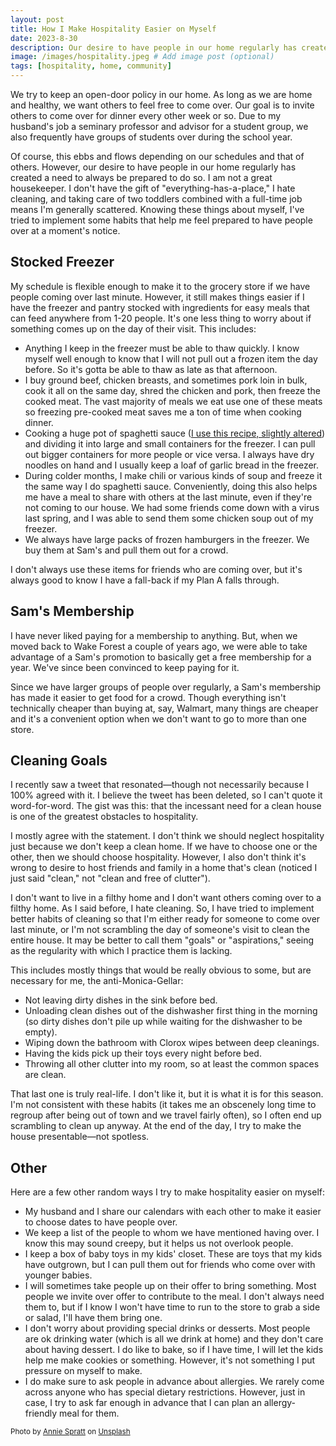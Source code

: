 ```yaml
---
layout: post
title: How I Make Hospitality Easier on Myself
date: 2023-8-30
description: Our desire to have people in our home regularly has created a need to always be prepared to do so. These are some ways I make hospitality easier. 
image: /images/hospitality.jpeg # Add image post (optional)
tags: [hospitality, home, community]
---
```

We try to keep an open-door policy in our home. As long as we are home and healthy, we want others to feel free to come over. Our goal is to invite others to come over for dinner every other week or so. Due to my husband's job a seminary professor and advisor for a student group, we also frequently have groups of students over during the school year. 

Of course, this ebbs and flows depending on our schedules and that of others. However, our desire to have people in our home regularly has created a need to always be prepared to do so. I am not a great housekeeper. I don't have the gift of "everything-has-a-place," I hate cleaning, and taking care of two toddlers combined with a full-time job means I'm generally scattered. Knowing these things about myself, I've tried to implement some habits that help me feel prepared to have people over at a moment's notice. 

## Stocked Freezer

My schedule is flexible enough to make it to the grocery store if we have people coming over last minute. However, it still makes things easier if I have the freezer and pantry stocked with ingredients for easy meals that can feed anywhere from 1-20 people. It's one less thing to worry about if something comes up on the day of their visit. This includes:

* Anything I keep in the freezer must be able to thaw quickly. I know myself well enough to know that I will not pull out a frozen item the day before. So it's gotta be able to thaw as late as that afternoon.
* I buy ground beef, chicken breasts, and sometimes pork loin in bulk, cook it all on the same day, shred the chicken and pork, then freeze the cooked meat. The vast majority of meals we eat use one of these meats so freezing pre-cooked meat saves me a ton of time when cooking dinner. 
* Cooking a huge pot of spaghetti sauce ([I use this recipe, slightly altered](https://naptimekitchen.com/kates-spaghetti-sauce/)) and dividing it into large and small containers for the freezer. I can pull out bigger containers for more people or vice versa. I always have dry noodles on hand and I usually keep a loaf of garlic bread in the freezer. 
* During colder months, I make chili or various kinds of soup and freeze it the same way I do spaghetti sauce. Conveniently, doing this also helps me have a meal to share with others at the last minute, even if they're not coming to our house. We had some friends come down with a virus last spring, and I was able to send them some chicken soup out of my freezer. 
* We always have large packs of frozen hamburgers in the freezer. We buy them at Sam's and pull them out for a crowd. 

I don't always use these items for friends who are coming over, but it's always good to know I have a fall-back if my Plan A falls through.

## Sam's Membership

I have never liked paying for a membership to anything. But, when we moved back to Wake Forest a couple of years ago, we were able to take advantage of a Sam's promotion to basically get a free membership for a year. We've since been convinced to keep paying for it. 

Since we have larger groups of people over regularly, a Sam's membership has made it easier to get food for a crowd. Though everything isn't technically cheaper than buying at, say, Walmart, many things are cheaper and it's a convenient option when we don't want to go to more than one store. 

## Cleaning Goals

I recently saw a tweet that resonated—though not necessarily because I 100% agreed with it. I believe the tweet has been deleted, so I can't quote it word-for-word. The gist was this: that the incessant need for a clean house is one of the greatest obstacles to hospitality.

I mostly agree with the statement. I don't think we should neglect hospitality just because we don't keep a clean home. If we have to choose one or the other, then we should choose hospitality. However, I also don't think it's wrong to desire to host friends and family in a home that's clean (noticed I just said "clean," not "clean and free of clutter").

I don't want to live in a filthy home and I don't want others coming over to a filthy home. As I said before, I hate cleaning. So, I have tried to implement better habits of cleaning so that I'm either ready for someone to come over last minute, or I'm not scrambling the day of someone's visit to clean the entire house. It may be better to call them "goals" or "aspirations," seeing as the regularity with which I practice them is lacking.

This includes mostly things that would be really obvious to some, but are necessary for me, the anti-Monica-Gellar:

* Not leaving dirty dishes in the sink before bed.
* Unloading clean dishes out of the dishwasher first thing in the morning (so dirty dishes don't pile up while waiting for the dishwasher to be empty).
* Wiping down the bathroom with Clorox wipes between deep cleanings. 
* Having the kids pick up their toys every night before bed. 
* Throwing all other clutter into my room, so at least the common spaces are clean.

That last one is truly real-life. I don't like it, but it is what it is for this season. I'm not consistent with these habits (it takes me an obscenely long time to regroup after being out of town and we travel fairly often), so I often end up scrambling to clean up anyway. At the end of the day, I try to make the house presentable—not spotless.

## Other

Here are a few other random ways I try to make hospitality easier on myself:

* My husband and I share our calendars with each other to make it easier to choose dates to have people over.
* We keep a list of the people to whom we have mentioned having over. I know this may sound creepy, but it helps us not overlook people. 
* I keep a box of baby toys in my kids' closet. These are toys that my kids have outgrown, but I can pull them out for friends who come over with younger babies.
* I will sometimes take people up on their offer to bring something. Most people we invite over offer to contribute to the meal. I don't always need them to, but if I know I won't have time to run to the store to grab a side or salad, I'll have them bring one. 
* I don't worry about providing special drinks or desserts. Most people are ok drinking water (which is all we drink at home) and they don't care about having dessert. I do like to bake, so if I have time, I will let the kids help me make cookies or something. However, it's not something I put pressure on myself to make.
* I do make sure to ask people in advance about allergies. We rarely come across anyone who has special dietary restrictions. However, just in case, I try to ask far enough in advance that I can plan an allergy-friendly meal for them.

<sub>Photo by <a href="https://unsplash.com/@anniespratt?utm_source=unsplash&utm_medium=referral&utm_content=creditCopyText">Annie Spratt</a> on <a href="https://unsplash.com/photos/wGtK3-JzSC4?utm_source=unsplash&utm_medium=referral&utm_content=creditCopyText">Unsplash</a></sub>
  